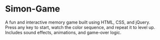# Simon-Game
A fun and interactive memory game built using HTML, CSS, and jQuery. Press any key to start, watch the color sequence, and repeat it to level up. Includes sound effects, animations, and game-over logic.
